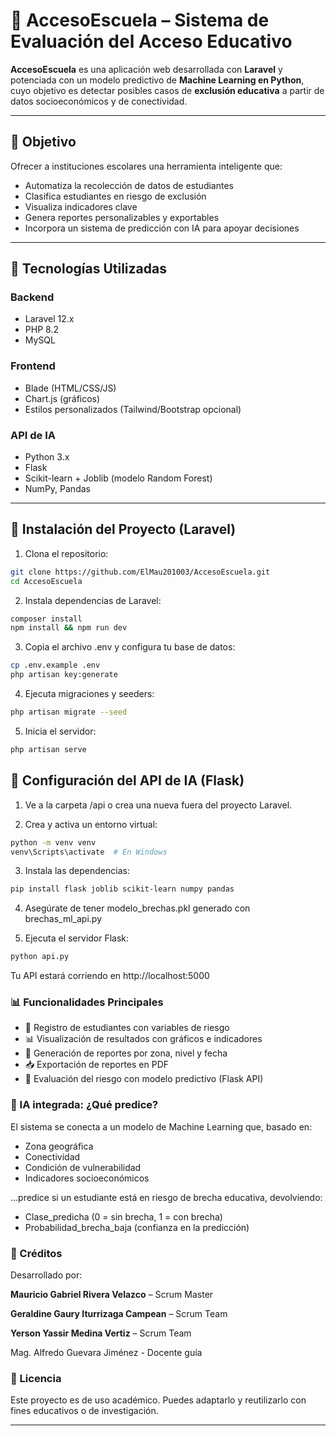 # 🏫 AccesoEscuela – Sistema de Evaluación del Acceso Educativo

**AccesoEscuela** es una aplicación web desarrollada con **Laravel** y potenciada con un modelo predictivo de **Machine Learning en Python**, cuyo objetivo es detectar posibles casos de **exclusión educativa** a partir de datos socioeconómicos y de conectividad.

---

## 🎯 Objetivo

Ofrecer a instituciones escolares una herramienta inteligente que:
- Automatiza la recolección de datos de estudiantes
- Clasifica estudiantes en riesgo de exclusión
- Visualiza indicadores clave
- Genera reportes personalizables y exportables
- Incorpora un sistema de predicción con IA para apoyar decisiones

---

## 🚀 Tecnologías Utilizadas

### Backend
- Laravel 12.x
- PHP 8.2
- MySQL

### Frontend
- Blade (HTML/CSS/JS)
- Chart.js (gráficos)
- Estilos personalizados (Tailwind/Bootstrap opcional)

### API de IA
- Python 3.x
- Flask
- Scikit-learn + Joblib (modelo Random Forest)
- NumPy, Pandas

---

## 🔧 Instalación del Proyecto (Laravel)

1. Clona el repositorio:
```bash
git clone https://github.com/ElMau201003/AccesoEscuela.git
cd AccesoEscuela
```

2. Instala dependencias de Laravel:

```bash
composer install
npm install && npm run dev
```

3. Copia el archivo .env y configura tu base de datos:

```bash
cp .env.example .env
php artisan key:generate
```

4. Ejecuta migraciones y seeders:

```bash
php artisan migrate --seed
```

5. Inicia el servidor:

```bash
php artisan serve
```

## 🤖 Configuración del API de IA (Flask)

1. Ve a la carpeta /api o crea una nueva fuera del proyecto Laravel.

2. Crea y activa un entorno virtual:

```bash
python -m venv venv
venv\Scripts\activate  # En Windows
```

3. Instala las dependencias:

```bash
pip install flask joblib scikit-learn numpy pandas
```

4. Asegúrate de tener modelo_brechas.pkl generado con brechas_ml_api.py

5. Ejecuta el servidor Flask:

```bash
python api.py
```
Tu API estará corriendo en http://localhost:5000

### 📊 Funcionalidades Principales
- 📝 Registro de estudiantes con variables de riesgo
- 📊 Visualización de resultados con gráficos e indicadores
- 🧾 Generación de reportes por zona, nivel y fecha
- 📥 Exportación de reportes en PDF
- 🧠 Evaluación del riesgo con modelo predictivo (Flask API)


### 🧠 IA integrada: ¿Qué predice?
El sistema se conecta a un modelo de Machine Learning que, basado en:

- Zona geográfica
- Conectividad
- Condición de vulnerabilidad
- Indicadores socioeconómicos

…predice si un estudiante está en riesgo de brecha educativa, devolviendo:

- Clase_predicha (0 = sin brecha, 1 = con brecha)
- Probabilidad_brecha_baja (confianza en la predicción)

### 🧾 Créditos
Desarrollado por:

**Mauricio Gabriel Rivera Velazco** – Scrum Master

**Geraldine Gaury Iturrizaga Campean** – Scrum Team

**Yerson Yassir Medina Vertiz** – Scrum Team

Mag. Alfredo Guevara Jiménez - Docente guía

### 📄 Licencia
Este proyecto es de uso académico. Puedes adaptarlo y reutilizarlo con fines educativos o de investigación.

---
